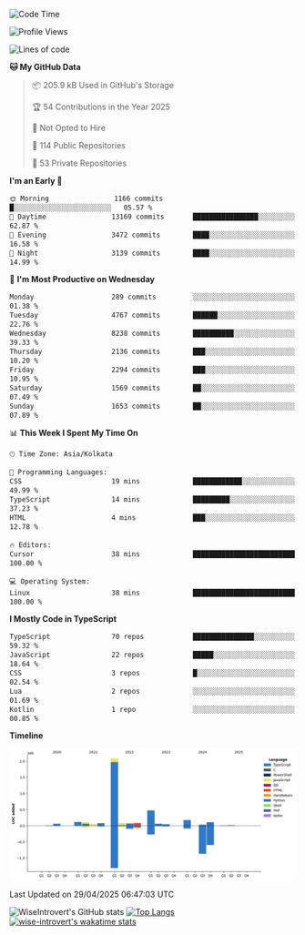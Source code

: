 <!--START_SECTION:waka-->
![Code Time](http://img.shields.io/badge/Code%20Time-2%2C331%20hrs%2011%20mins-blue)

![Profile Views](http://img.shields.io/badge/Profile%20Views-0-blue)

![Lines of code](https://img.shields.io/badge/From%20Hello%20World%20I%27ve%20Written-3.6%20million%20lines%20of%20code-blue)

**🐱 My GitHub Data** 

> 📦 205.9 kB Used in GitHub's Storage 
 > 
> 🏆 54 Contributions in the Year 2025
 > 
> 🚫 Not Opted to Hire
 > 
> 📜 114 Public Repositories 
 > 
> 🔑 53 Private Repositories 
 > 
**I'm an Early 🐤** 

```text
🌞 Morning                1166 commits        █░░░░░░░░░░░░░░░░░░░░░░░░   05.57 % 
🌆 Daytime                13169 commits       ████████████████░░░░░░░░░   62.87 % 
🌃 Evening                3472 commits        ████░░░░░░░░░░░░░░░░░░░░░   16.58 % 
🌙 Night                  3139 commits        ████░░░░░░░░░░░░░░░░░░░░░   14.99 % 
```
📅 **I'm Most Productive on Wednesday** 

```text
Monday                   289 commits         ░░░░░░░░░░░░░░░░░░░░░░░░░   01.38 % 
Tuesday                  4767 commits        ██████░░░░░░░░░░░░░░░░░░░   22.76 % 
Wednesday                8238 commits        ██████████░░░░░░░░░░░░░░░   39.33 % 
Thursday                 2136 commits        ███░░░░░░░░░░░░░░░░░░░░░░   10.20 % 
Friday                   2294 commits        ███░░░░░░░░░░░░░░░░░░░░░░   10.95 % 
Saturday                 1569 commits        ██░░░░░░░░░░░░░░░░░░░░░░░   07.49 % 
Sunday                   1653 commits        ██░░░░░░░░░░░░░░░░░░░░░░░   07.89 % 
```


📊 **This Week I Spent My Time On** 

```text
🕑︎ Time Zone: Asia/Kolkata

💬 Programming Languages: 
CSS                      19 mins             ████████████░░░░░░░░░░░░░   49.99 % 
TypeScript               14 mins             █████████░░░░░░░░░░░░░░░░   37.23 % 
HTML                     4 mins              ███░░░░░░░░░░░░░░░░░░░░░░   12.78 % 

🔥 Editors: 
Cursor                   38 mins             █████████████████████████   100.00 % 

💻 Operating System: 
Linux                    38 mins             █████████████████████████   100.00 % 
```

**I Mostly Code in TypeScript** 

```text
TypeScript               70 repos            ███████████████░░░░░░░░░░   59.32 % 
JavaScript               22 repos            █████░░░░░░░░░░░░░░░░░░░░   18.64 % 
CSS                      3 repos             █░░░░░░░░░░░░░░░░░░░░░░░░   02.54 % 
Lua                      2 repos             ░░░░░░░░░░░░░░░░░░░░░░░░░   01.69 % 
Kotlin                   1 repo              ░░░░░░░░░░░░░░░░░░░░░░░░░   00.85 % 
```



**Timeline**

![Lines of Code chart](https://raw.githubusercontent.com/wise-introvert/wise-introvert/master/assets/bar_graph.png)


 Last Updated on 29/04/2025 06:47:03 UTC
<!--END_SECTION:waka-->

![WiseIntrovert's GitHub stats](https://github-readme-stats.vercel.app/api?username=wise-introvert&count_private=true&show_icons=true)
[![Top Langs](https://github-readme-stats.vercel.app/api/top-langs/?username=wise-introvert&langs_count=10)](https://github.com/anuraghazra/github-readme-stats)
[![wise-introvert's wakatime stats](https://github-readme-stats.vercel.app/api/wakatime?username=wiseintrovert)](https://github.com/anuraghazra/github-readme-stats)
